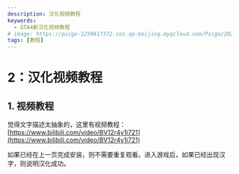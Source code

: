 ```yaml
---
description: 汉化视频教程
keywords:
  - GTA4新汉化视频教程
# image: https://picgo-1259617372.cos.ap-beijing.myqcloud.com/Picgo/2022/01/19-11-28-23-404Lab.jpeg
tags: [教程]
---
```


# 2：汉化视频教程

##  1. 视频教程
觉得文字描述太抽象的，这里有视频教程：[https://www.bilibili.com/video/BV12r4y1i721](https://www.bilibili.com/video/BV12r4y1i721)

如果已经在上一页完成安装，则不需要重复观看。进入游戏后，如果已经出现汉字，则说明汉化成功。